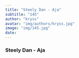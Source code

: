 ```yaml
---
title: "Steely Dan - Aja"
subtitle: "145"
author: "kryss"
avatar: "img/authors/kryss.jpg"
image: "img/145.jpg"
date:
---
```


### Steely Dan - Aja
